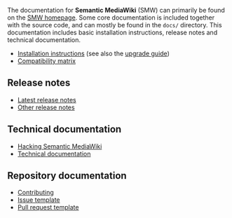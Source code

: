 
The documentation for **Semantic MediaWiki** (SMW) can primarily be found on the [SMW homepage](https://www.semantic-mediawiki.org). Some core documentation is included together with the source code, and can mostly be found in the
`docs/` directory. This documentation includes basic installation instructions, release notes and
technical documentation.

* [Installation instructions](INSTALL.md) (see also the [upgrade guide](https://www.semantic-mediawiki.org/wiki/Help:Installation))
* [Compatibility matrix](COMPATIBILITY.md)

## Release notes

* [Latest release notes](RELEASE-NOTES.md)
* [Other release notes](releasenotes/README.md)

## Technical documentation

* [Hacking Semantic MediaWiki](architecture/README.md)
* [Technical documentation](technical/README.md)

## Repository documentation

* [Contributing](CONTRIBUTING.md)
* [Issue template](ISSUE_TEMPLATE.md)
* [Pull request template](PULL_REQUEST_TEMPLATE.md)
